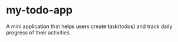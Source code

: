 # my-todo-app

A mini application that helps users create task(todos) and track daily progress of their activities.